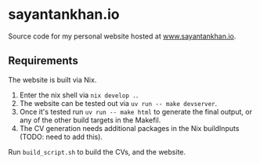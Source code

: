 # sayantankhan.io
Source code for my personal website hosted at www.sayantankhan.io.

## Requirements

The website is built via Nix.

1. Enter the nix shell via `nix develop .`.
2. The website can be tested out via `uv run -- make devserver`.
3. Once it's tested run `uv run -- make html` to generate the final output, or any of the other build targets in the Makefil.
4. The CV generation needs additional packages in the Nix buildInputs (TODO: need to add this).

Run `build_script.sh` to build the CVs, and the website.
